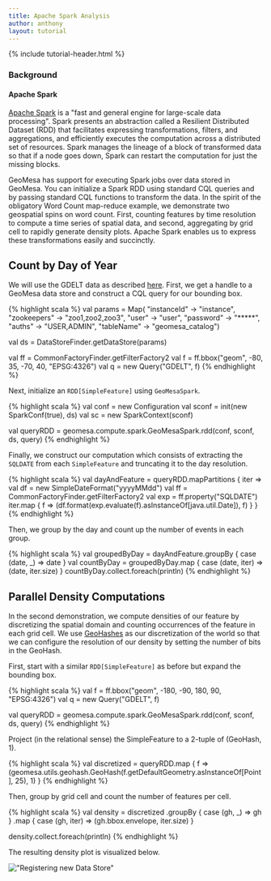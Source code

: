 ```yaml
---
title: Apache Spark Analysis
author: anthony
layout: tutorial
---
```


{% include tutorial-header.html %}

<!-- add some style to fix the xml formatting color -->
<style>
code.xml { color:#93a1a1 }
</style>

### Background

#### Apache Spark

[Apache Spark](http://spark.apache.org) is a "fast and general engine for large-scale data processing".
Spark presents an abstraction called a Resilient Distributed Dataset (RDD) that facilitates expressing
transformations, filters, and aggregations, and efficiently executes the computation across a distributed
set of resources.  Spark manages the lineage of a block of transformed data so that if a node goes down,
Spark can restart the computation for just the missing blocks.

GeoMesa has support for executing Spark jobs over data stored in GeoMesa.  You can initialize a Spark
RDD using standard CQL queries and by passing standard CQL functions to transform the data.  In the spirit
of the obligatory Word Count map-reduce example, we demonstrate two geospatial spins on word count. First,
counting features by time resolution to compute a time series of spatial data, and second, aggregating by grid 
cell to rapidly generate density plots.  Apache Spark enables us to express these transformations easily and
succinctly.
<!--more-->
## Count by Day of Year

We will use the GDELT data as described [here](http://geomesa.github.io/2014/04/17/geomesa-gdelt-analysis/).
First, we get a handle to a GeoMesa data store and construct a CQL query for our bounding box.

{% highlight scala %}
val params = Map(
  "instanceId" -> "instance",
  "zookeepers" -> "zoo1,zoo2,zoo3",
  "user"       -> "user",
  "password"   -> "*****",
  "auths"      -> "USER,ADMIN",
  "tableName"  -> "geomesa_catalog")

val ds = DataStoreFinder.getDataStore(params)

val ff = CommonFactoryFinder.getFilterFactory2
val f = ff.bbox("geom", -80, 35, -70, 40, "EPSG:4326")
val q = new Query("GDELT", f)
{% endhighlight %}

Next, initialize an ```RDD[SimpleFeature]``` using ```GeoMesaSpark```.

{% highlight scala %}
val conf = new Configuration
val sconf = init(new SparkConf(true), ds)
val sc = new SparkContext(sconf)

val queryRDD = geomesa.compute.spark.GeoMesaSpark.rdd(conf, sconf, ds, query)
{% endhighlight %}

Finally, we construct our computation which consists of extracting the ```SQLDATE```
from each ```SimpleFeature``` and truncating it to the day resolution.  

{% highlight scala %}
val dayAndFeature = queryRDD.mapPartitions { iter =>
  val df = new SimpleDateFormat("yyyyMMdd")
  val ff = CommonFactoryFinder.getFilterFactory2
  val exp = ff.property("SQLDATE")
  iter.map { f => (df.format(exp.evaluate(f).asInstanceOf[java.util.Date]), f) }
}
{% endhighlight %}

Then, we group by the day and count up the number of events in each group.

{% highlight scala %}
val groupedByDay = dayAndFeature.groupBy { case (date, _) => date }
val countByDay = groupedByDay.map { case (date, iter) => (date, iter.size) }
countByDay.collect.foreach(println)
{% endhighlight %}

## Parallel Density Computations

In the second demonstration, we compute densities of our feature by discretizing
the spatial domain and counting occurrences of the feature in each grid cell.  We use
[GeoHashes](http://geohash.org) as our discretization of the world so that we can 
configure the resolution of our density by setting the number of bits in the GeoHash.

First, start with a similar ```RDD[SimpleFeature]``` as before but expand the bounding
box.

{% highlight scala %}
val f = ff.bbox("geom", -180, -90, 180, 90, "EPSG:4326")
val q = new Query("GDELT", f)

val queryRDD = geomesa.compute.spark.GeoMesaSpark.rdd(conf, sconf, ds, query)
{% endhighlight %}

Project (in the relational sense) the SimpleFeature to a 2-tuple of (GeoHash, 1).

{% highlight scala %}
val discretized = queryRDD.map { f => 
   (geomesa.utils.geohash.GeoHash(f.getDefaultGeometry.asInstanceOf[Point], 25), 1) 
}
{% endhighlight %}

Then, group by grid cell and count the number of features per cell.

{% highlight scala %}
val density = discretized
   .groupBy { case (gh, _)    => gh }
   .map     { case (gh, iter) => (gh.bbox.envelope, iter.size) }

density.collect.foreach(println)
{% endhighlight %}

The resulting density plot is visualized below.

!["Registering new Data Store"](/img/tutorials/2014-08-05-spark/gdelt-global-density.png)
